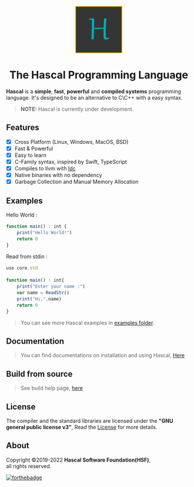 
<div align="center">
  <img style="text-align:center" src="hascal-logo.png" height="128px" width="128px">


  # The Hascal Programming Language
</div>


**Hascal** is a **simple**, **fast**, **powerful** and **compiled systems** programming language. It's designed to be an alternative to C\C++ with a easy syntax.

<!-- > Visit [Hascal's Official Website](https://hascal.github.io) -->
> **NOTE:** Hascal is currently under development.
## Features
- [x] Cross Platform (Linux, Windows, MacOS, BSD) 
- [x] Fast & Powerful
- [x] Easy to learn
- [x] C-Family syntax, inspired by Swift, TypeScript
- [x] Compiles to llvm with [ldc](https://github.com/ldc-developers/ldc)
- [x] Native binaries with no dependency
- [x] Garbage Collection and Manual Memory Allocation

## Examples
Hello World :
```typescript
function main() : int {
    print("Hello World!")
    return 0
}
```
Read from stdin :
```typescript
use core.std

function main() : int{
    print("Enter your name :")
    var name = ReadStr()
    print("Hi,",name)
    return 0
}
```
> You can see more Hascal examples in [examples folder](https://github.com/hascal/hascal/tree/main/examples).

## Documentation
> You can find documentations on installation and using Hascal, [Here](https://github.com/hascal/hascal/tree/main/docs)

## Build from source
> See build help page, [here](BUILD.md)

## License
The compiler and the standard libraries are licensed under the **"GNU general public license v3"**,
Read the [License](https://github.com/hascal/hascal/blob/main/LICENSE) for more details.

## About
Copyright ©2019-2022 **Hascal Software Foundation(HSF)**, \
all rights reserved.

[![forthebadge](https://forthebadge.com/images/badges/built-with-love.svg)](https://forthebadge.com)

